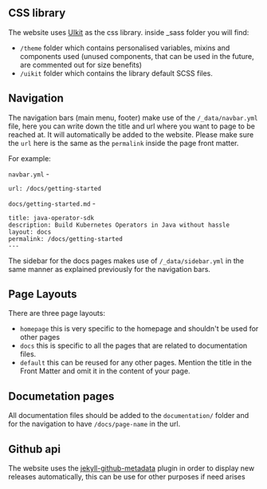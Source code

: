 ## CSS library

The website uses [UIkit](https://getuikit.com/) as the css library.
inside _sass folder you will find:
* `/theme` folder which contains personalised variables, mixins and components used 
(unused components, that can be used in the future, are commented out for size benefits)
* `/uikit` folder which contains the library default SCSS files.
 
## Navigation

The navigation bars (main menu, footer) make use of the `/_data/navbar.yml` file, here you can write down the title and url where you want to page to be reached at. It will automatically be added to the website.
Please make sure the `url` here is the same as the `permalink` inside the page front matter.

For example:

`navbar.yml` -
```title: Docs
url: /docs/getting-started
```
`docs/getting-started.md` -
```---
title: java-operator-sdk
description: Build Kubernetes Operators in Java without hassle
layout: docs
permalink: /docs/getting-started
---
```
The sidebar for the docs pages makes use of `/_data/sidebar.yml` in the same manner as explained previously for the navigation bars.

## Page Layouts

There are three page layouts:
* `homepage` this is very specific to the homepage and shouldn't be used for other pages
* `docs` this is specific to all the pages that are related to documentation files.
* `default` this can be reused for any other pages. Mention the title in the Front Matter and omit it in the content of your page. 

## Documetation pages

All documentation files should be added to the `documentation/` folder and for the navigation to have `/docs/page-name` in the url.


## Github api

The website uses the [jekyll-github-metadata](https://github.com/jekyll/github-metadata) plugin in order to display new releases automatically, 
this can be use for other purposes if need arises